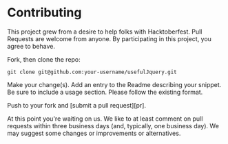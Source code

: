 # Contributing

This project grew from a desire to help folks with Hacktoberfest. Pull Requests are welcome from anyone. By participating in this project, you
agree to behave.

Fork, then clone the repo:

    git clone git@github.com:your-username/usefulJquery.git

Make your change(s). Add an entry to the Readme describing your snippet. Be sure to
include a usage section. Please follow the existing format.

Push to your fork and [submit a pull request][pr].

At this point you're waiting on us. We like to at least comment on pull requests
within three business days (and, typically, one business day). We may suggest
some changes or improvements or alternatives.
